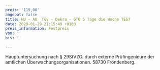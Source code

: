 ```yaml
---
preis: '119,00'
angebot: false
title: HU - AU  Tüv - Dekra - GTÜ 5 Tage die Woche TEST
date: 2020-01-29 21:15:49 +0100
preis_information: Festpreis
von: ''
bis: ''

---
```

Hauptuntersuchung nach § 29StVZO. durch externe Prüfingenieure der amtlichen Überwachungsorganisationen. 58730 Fröndenberg.